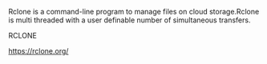 Rclone is a command-line program to manage files on cloud storage.Rclone is multi threaded with a user definable number of simultaneous transfers.


RCLONE

https://rclone.org/

